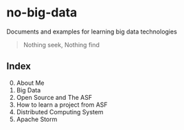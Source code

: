 # no-big-data
Documents and examples for learning big data technologies

>Nothing seek, Nothing find

## Index
0. About Me
1. Big Data
2. Open Source and The ASF
3. How to learn a project from ASF
4. Distributed Computing System
5. Apache Storm
